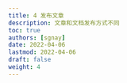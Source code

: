 ```yaml
---
title: 4 发布文章
description: 文章和文档发布方式不同
toc: true
authors: [sgnay]
date: 2022-04-06
lastmod: 2022-04-06
draft: false
weight: 4
---
```

